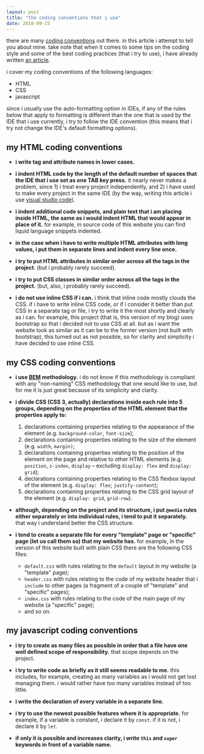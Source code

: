 ```yaml
---
layout: post
title: "the coding conventions that i use"
date: 2018-09-15
---
```


there are many [coding conventions](https://en.wikipedia.org/wiki/Coding_conventions) out there. in this article i attempt to tell you about mine. take note that when it comes to some tips on the coding style and some of the best coding practices (that i try to use), i have already written [an article](https://silvuss.github.io/2018/07/10/the-things-that-every-blogging-developer.html).

i cover my coding conventions of the following languages:
- HTML
- CSS
- javascript

since i usually use the auto-formatting option in IDEs, if any of the rules below that apply to formatting is different than the one that is used by the IDE that i use currently, i try to follow the IDE convention (this means that i try not change the IDE's default formatting options).

## my HTML coding conventions

- **i write tag and attribute names in lower cases.**

- **i indent HTML code by the length of the default number of spaces that the IDE that i use set as one TAB key press.** it nearly never makes a problem, since 1) i treat every project independently, and 2) i have used to make every project in the same IDE (by the way, writing this article i use [visual studio code](https://code.visualstudio.com/)).

- **i indent additional code snippets, and plain text that i am placing inside HTML, the same as i would indent HTML that would appear in place of it.** for example, in source code of this website you can find liquid language snippets indented.

- **in the case when i have to write multiple HTML attributes with long values, i put them in separate lines and indent every line once.**

- **i try to put HTML attributes in similar order across all the tags in the project**. (but i probably rarely succeed).

- **i try to put CSS classes in similar order across all the tags in the project.** (but, also, i probably rarely succeed).

- **i do not use inline CSS if i can.** i think that inline code mostly clouds the CSS. if i have to write inline CSS code, or if i consider it better than put CSS in a separate tag or file, i try to write it the most shortly and clearly as i can. for example, this project (that is, this version of my blog) uses bootstrap so that i decided not to use CSS at all. but as i want the website look as similar as it can be to the former version (not built with bootstrap), this turned out as not possible, so for clarity and simplicity i have decided to use inline CSS.

## my CSS coding conventions

- **i use [BEM](http://getbem.com/) methodology.** i do not know if this methodology is compliant with any "non-naming" CSS methodology that one would like to use, but for me it is just great because of its simplicity and clarity.

- **i divide CSS (CSS 3, actually) declarations inside each rule into 5 groups, depending on the properties of the HTML element that the properties apply to:**
    1. declarations containing properties relating to the appearance of the element (e.g. `background-color`, `font-size`);
    2. declarations containing properties relating to the size of the element (e.g. `width`, `margin)`;
    3. declarations containing properties relating to the position of the element on the page and relative to other HTML elements (e.g. `position`, `z-index`, `display` – excluding `display: flex` and `display: grid`);
    4. declarations containing properties relating to the CSS flexbox layout of the element (e.g. `display: flex`; `justify-content`);
    5. declarations containing properties relating to the CSS grid layout of the element (e.g. `display: grid`, `grid-row`).

- **although, depending on the project and its structure, i put `@media` rules either separately or into individual rules, i tend to put it separately.** that way i understand better the CSS structure.

- **i tend to create a separate file for every "template" page or "specific" page (let us call them so) that my website has.** for example, in the version of this website built with plain CSS there are the following CSS files:
    - `default.css` with rules relating to the `default` layout in my website (a "template" page);
    - `header.css` with rules relating to the code of my website header that i `include` to other pages (a fragment of a couple of "template" and "specific" pages);
    - `index.css` with rules relating to the code of the main page of my website (a "specific" page);
    - and so on.

## my javascript coding conventions

- **i try to create as many files as possible in order that a file have one well defined scope of responsibility.** that scope depends on the project.

- **i try to write code as briefly as it still seems readable to me.** this includes, for example, creating as many variables as i would not get lost managing them. i would rather have too many variables instead of too little.

- **i write the declaration of every variable in a separate line.**

- **i try to use the newest possible features where it is appropriate.** for example, if a variable is constant, i declare it by `const`. if it is not, i declare it by `let`.

- **if only it is possible and increases clarity, i write `this` and `super` keywords in front of a variable name.**